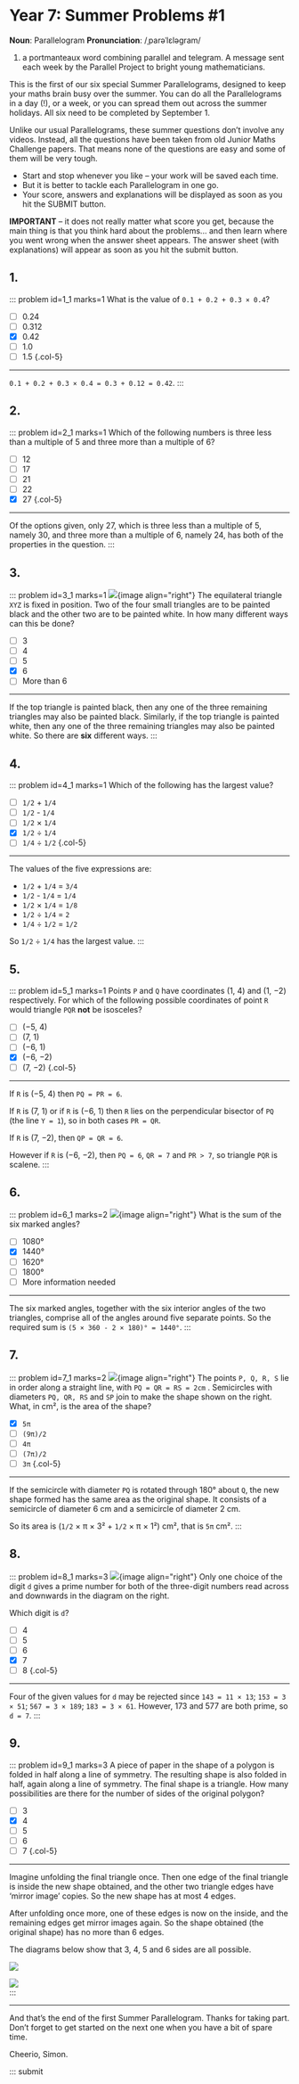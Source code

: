 # Year 7: Summer Problems #1

<div class="dictionary">

__Noun__: Parallelogram
__Pronunciation__: /ˌparəˈlɛləɡram/

1. a portmanteaux word combining parallel and telegram. A message sent each
week by the Parallel Project to bright young mathematicians.

</div>

This is the first of our six special Summer Parallelograms, designed to keep your maths brain busy over the summer. You can do all the Parallelograms in a day (!), or a week, or you can spread them out across the summer holidays. All six need to be completed by September 1.

Unlike our usual Parallelograms, these summer questions don’t involve any videos. Instead, all the questions have been taken from old Junior Maths Challenge papers. That means none of the questions are easy and some of them will be very tough.

* Start and stop whenever you like – your work will be saved each time.
* But it is better to tackle each Parallelogram in one go.
* Your score, answers and explanations will be displayed as soon as you hit the SUBMIT button.

__IMPORTANT__ – it does not really matter what score you get, because the main thing is that you think hard about the problems... and then learn where you went wrong when the answer sheet appears. The answer sheet (with explanations) will appear as soon as you hit the submit button.


## 1.

::: problem id=1_1 marks=1
What is the value of `0.1 + 0.2 + 0.3 × 0.4`?

* [ ] 0.24
* [ ] 0.312
* [x] 0.42
* [ ] 1.0
* [ ] 1.5
{.col-5}

---
`0.1 + 0.2 + 0.3 × 0.4 = 0.3 + 0.12 = 0.42`.
:::


## 2.

::: problem id=2_1 marks=1
Which of the following numbers is three less than a multiple of 5 and three more than a
multiple of 6?

* [ ] 12
* [ ] 17
* [ ] 21
* [ ] 22
* [x] 27
{.col-5}

---

Of the options given, only 27, which is three less than a multiple of 5,
namely 30, and three more than a multiple of 6, namely 24, has both of the
properties in the question.
:::


## 3.

::: problem id=3_1 marks=1
![](/resources/2018summer-7-1/3-triangle-question.gif){image align="right"}
The equilateral triangle `XYZ` is fixed in position. Two of the four small triangles are to be painted black and the other two are to be painted white. In how many different ways can this be done?


* [ ] 3
* [ ] 4
* [ ] 5
* [x] 6
* [ ] More than 6

---

If the top triangle is painted black, then any one of the three remaining triangles may also be painted black. Similarly, if the top triangle is painted white, then any one of the three remaining triangles may also be painted white. So there are __six__ different ways.
:::


## 4.

::: problem id=4_1 marks=1
Which of the following has the largest value?

* [ ] `1/2` + `1/4`
* [ ] `1/2` - `1/4`
* [ ] `1/2` × `1/4`
* [x] `1/2` ÷ `1/4`
* [ ] `1/4` ÷ `1/2`
{.col-5}

---

The values of the five expressions are:

* `1/2` + `1/4` = `3/4`
* `1/2` - `1/4` = `1/4`
* `1/2` × `1/4` = `1/8`
* `1/2` ÷ `1/4` = `2`
* `1/4` ÷ `1/2` = `1/2`

So `1/2` ÷ `1/4` has the largest value.
:::


## 5.

::: problem id=5_1 marks=1
Points `P` and `Q` have coordinates (1, 4) and (1, −2) respectively. For which of the following
possible coordinates of point `R` would triangle `PQR` __not__ be isosceles?

* [ ] (−5, 4)
* [ ] (7, 1)
* [ ] (−6, 1)
* [x] (−6, −2)
* [ ] (7, −2)
{.col-5}

---

If `R` is (−5, 4) then `PQ = PR = 6`.  

If `R` is (7, 1) or if `R` is (−6, 1) then `R` lies on the perpendicular bisector of `PQ` (the line `Y = 1`), so in both cases `PR = QR`.  

If `R` is (7, −2), then `QP = QR = 6`.

However if `R` is (−6, −2), then `PQ = 6`, `QR = 7` and `PR > 7`, so triangle `PQR` is scalene.
:::


## 6.

::: problem id=6_1 marks=2
![](/resources/2018summer-7-1/6-angles-quesion.gif){image align="right"}
What is the sum of the six marked angles?

* [ ] 1080°
* [x] 1440°
* [ ] 1620°
* [ ] 1800°
* [ ] More information needed

---
The six marked angles, together with the six interior angles of the two triangles, comprise all of the angles around five separate points. So the required sum is `(5 × 360 - 2 × 180)° = 1440°`.
:::


## 7.

::: problem id=7_1 marks=2
![](/resources/2018summer-7-1/7-semicircles-question.gif){image align="right"}
The points `P, Q, R, S` lie in order along a straight line, with `PQ = QR = RS = 2cm` . Semicircles with diameters `PQ, QR, RS` and `SP` join to make the shape shown on the right.
What, in cm², is the area of the shape?

* [x] `5π`
* [ ] `(9π)/2`
* [ ] `4π`
* [ ] `(7π)/2`
* [ ] `3π`
{.col-5}

---
If the semicircle with diameter `PQ` is rotated through 180° about `Q`, the new shape formed has the same area as the original shape. It consists of a semicircle of diameter 6 cm and a semicircle of diameter 2 cm.

So its area is (`1/2` × π × 3² + `1/2` × π × 1²) cm², that is `5π` cm².
:::


## 8.

::: problem id=8_1 marks=3
![](/resources/2018summer-7-1/8-digits-question.gif){image align="right"}
Only one choice of the digit `d` gives a prime number for both of the three-digit
numbers read across and downwards in the diagram on the right.

Which digit is `d`?

* [ ] 4
* [ ] 5
* [ ] 6
* [x] 7
* [ ] 8
{.col-5}

---
Four of the given values for `d` may be rejected since `143 = 11 × 13`; `153 = 3 × 51`; `567 = 3 × 189`; `183 = 3 × 61`. However, 173 and 577 are both prime, so `d = 7`.
:::


## 9.

::: problem id=9_1 marks=3
A piece of paper in the shape of a polygon is folded in half along a line of symmetry. The
resulting shape is also folded in half, again along a line of symmetry. The final shape is a
triangle. How many possibilities are there for the number of sides of the original polygon?

* [ ] 3
* [x] 4
* [ ] 5
* [ ] 6
* [ ] 7
{.col-5}

---
Imagine unfolding the final triangle once. Then one edge of the final triangle is inside the new shape obtained, and the other two triangle edges have ‘mirror image’ copies. So the new shape has at most 4 edges.

After unfolding once more, one of these edges is now on the inside, and the remaining edges get mirror images again. So the shape obtained (the original shape) has no more than 6 edges.

The diagrams below show that 3, 4, 5 and 6 sides are all possible.

![](/resources/2018summer-7-1/9-triangle-pentagon.gif)

![](/resources/2018summer-7-1/9-square-hexagon.gif)  
:::


***

And that’s the end of the first Summer Parallelogram. Thanks for taking part. Don’t forget to get started on the next one when you have a bit of spare time.

Cheerio,
Simon.

::: submit
